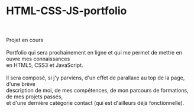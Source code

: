 # HTML-CSS-JS-portfolio
<br><br>
Projet en cours<br>
<br>
Portfolio qui sera prochainement en ligne et qui me permet de mettre en ouvre mes connaissances<br>
en HTML5, CSS3 et JavaScript.<br>
<br>
Il sera composé, si j'y parviens, d'un effet de parallaxe au top de la page, d'une brève<br>
description de moi, de mes compétences, de mon parcours de formations, de mes projets passés,<br>
et d'une dernière catégorie contact (qui est d'ailleurs déjà fonctionnelle).
